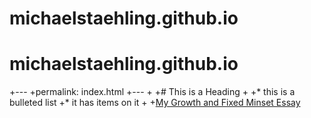 # michaelstaehling.github.io
# michaelstaehling.github.io

+---
+permalink: index.html
+---
+
+# This is a Heading
+
+* this is a bulleted list
+* it has items on it
+
+[My Growth and Fixed Minset Essay](growth-vs-fixed-mindset.md)
